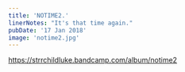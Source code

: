 ```yaml
---
title: 'NOTIME2.'
linerNotes: "It's that time again."
pubDate: '17 Jan 2018'
image: 'notime2.jpg'
---
```


https://strrchildluke.bandcamp.com/album/notime2
